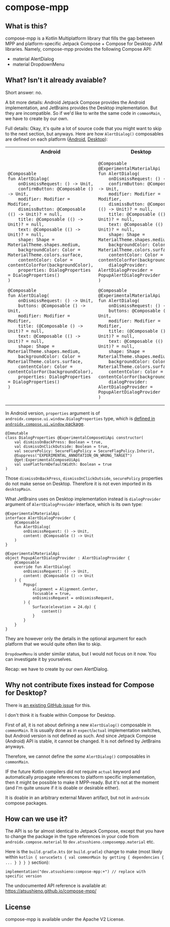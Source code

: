 # compose-mpp

## What is this?

compose-mpp is a Kotlin Multiplatform library that fills the gap between MPP
and platform-specific Jetpack Compose + Compose for Desktop JVM libraries.
Namely, compose-mpp provides the following Compose API:

- material AlertDialog
- material DropdownMenu

## What? Isn't it already avaiable?

Short answer: no.

A bit more details: Android Jetpack Compose provides the Android implementation, and JetBrains provides the Desktop implementation. But they are incompatible. So if we'd like to write the same code in `commonMain`, we have to create by our own.

Full details: Okay, it's quite a lot of source code that you might want to skip to the next section, but anyways. Here are how `AlertDialog()` composables are defined on each platform ([Android](https://github.com/androidx/androidx/blob/androidx-main/compose/material/material/src/androidMain/kotlin/androidx/compose/material/AndroidAlertDialog.android.kt), [Desktop](https://github.com/androidx/androidx/blob/androidx-main/compose/material/material/src/desktopMain/kotlin/androidx/compose/material/DesktopAlertDialog.desktop.kt)):

<table>
<tr>
<th>Android</th><th>Desktop</th>
</tr>
<tr>
<td>
    
```
@Composable
fun AlertDialog(
    onDismissRequest: () -> Unit,
    confirmButton: @Composable () -> Unit,
    modifier: Modifier = Modifier,
    dismissButton: @Composable (() -> Unit)? = null,
    title: @Composable (() -> Unit)? = null,
    text: @Composable (() -> Unit)? = null,
    shape: Shape = MaterialTheme.shapes.medium,
    backgroundColor: Color = MaterialTheme.colors.surface,
    contentColor: Color = contentColorFor(backgroundColor),
    properties: DialogProperties = DialogProperties()
)

@Composable
fun AlertDialog(
    onDismissRequest: () -> Unit,
    buttons: @Composable () -> Unit,
    modifier: Modifier = Modifier,
    title: (@Composable () -> Unit)? = null,
    text: @Composable (() -> Unit)? = null,
    shape: Shape = MaterialTheme.shapes.medium,
    backgroundColor: Color = MaterialTheme.colors.surface,
    contentColor: Color = contentColorFor(backgroundColor),
    properties: DialogProperties = DialogProperties()
)
```

</td><td>

```
@Composable
@ExperimentalMaterialApi
fun AlertDialog(
    onDismissRequest: () -> Unit,
    confirmButton: @Composable () -> Unit,
    modifier: Modifier = Modifier,
    dismissButton: @Composable (() -> Unit)? = null,
    title: @Composable (() -> Unit)? = null,
    text: @Composable (() -> Unit)? = null,
    shape: Shape = MaterialTheme.shapes.medium,
    backgroundColor: Color = MaterialTheme.colors.surface,
    contentColor: Color = contentColorFor(backgroundColor),
    dialogProvider: AlertDialogProvider = PopupAlertDialogProvider
)

@Composable
@ExperimentalMaterialApi
fun AlertDialog(
    onDismissRequest: () -> Unit,
    buttons: @Composable () -> Unit,
    modifier: Modifier = Modifier,
    title: (@Composable () -> Unit)? = null,
    text: @Composable (() -> Unit)? = null,
    shape: Shape = MaterialTheme.shapes.medium,
    backgroundColor: Color = MaterialTheme.colors.surface,
    contentColor: Color = contentColorFor(backgroundColor),
    dialogProvider: AlertDialogProvider = PopupAlertDialogProvider
)
```

</td>
</tr>
</table>

In Android version, `properties` argument is of `androidx.compose.ui.window.DialogProperties` type, which is [defined in `androidx.compose.ui.window` package](https://github.com/androidx/androidx/blob/androidx-main/compose/ui/ui/src/androidMain/kotlin/androidx/compose/ui/window/AndroidDialog.android.kt).

```
@Immutable
class DialogProperties @ExperimentalComposeUiApi constructor(
    val dismissOnBackPress: Boolean = true,
    val dismissOnClickOutside: Boolean = true,
    val securePolicy: SecureFlagPolicy = SecureFlagPolicy.Inherit,
    @Suppress("EXPERIMENTAL_ANNOTATION_ON_WRONG_TARGET")
    @get:ExperimentalComposeUiApi
    val usePlatformDefaultWidth: Boolean = true
)
```

Those `dismissOnBackPress`, `dismissOnClickOutside`, `securePolicy` properties do not make sense on Desktop. Therefore it is not even imported in its `desktopMain`.

What JetBrains uses on Desktop implementation instead is `dialogProvider` argument of `AlertDialogProvider` interface, which is its own type:

```
@ExperimentalMaterialApi
interface AlertDialogProvider {
    @Composable
    fun AlertDialog(
        onDismissRequest: () -> Unit,
        content: @Composable () -> Unit
    )
}

@ExperimentalMaterialApi
object PopupAlertDialogProvider : AlertDialogProvider {
    @Composable
    override fun AlertDialog(
        onDismissRequest: () -> Unit,
        content: @Composable () -> Unit
    ) {
        Popup(
            alignment = Alignment.Center,
            focusable = true,
            onDismissRequest = onDismissRequest,
        ) {
            Surface(elevation = 24.dp) {
                content()
            }
        }
    }
}
```

They are however only the details in the optional argument for each platform that we would quite often like to skip.

`DropdownMenu` is under similar status, but I would not focus on it now. You can investigate it by yourselves.

Recap: we have to create by our own AlertDialog.


## Why not contribute fixes instead for Compose for Desktop?

There is [an existing GitHub issue](https://github.com/JetBrains/compose-jb/issues/762) for this.

I don't think it is fixable within Compose for Desktop.

First of all, it is not about defining a new `AlertDialog()` composable in `commonMain`. It is usually done as in `expect`/`actual` implementation switches, but Android version is not defined as such. And since Jetpack Compose (Android) API is stable, it cannot be changed. It is not defined by JetBrains anyways.

Therefore, we cannot define the *same* `AlertDialog()` composables in `commonMain`.

IF the future Kotlin compilers did not require `actual` keyword and automatically propagate references to platform specific implementation, then it might be possible to make it MPP-ready. But it's not at the moment (and I'm quite unsure if it is doable or desirable either).

It is doable in an arbitrary external Maven artifact, but not in `androidx` compose packages.


## How can we use it?

The API is so far almost identical to Jetpack Compose, except that you have to change the package in the type references in your code from `androidx.compose.material` to `dev.atsushieno.composempp.material` etc.

Here is the `build.gradle.kts` (or `build.gradle`) change to make (most likely within `kotlin { soruceSets { val commonMain by getting { dependencies { ... } } } }` section):

```
implementation("dev.atsushieno:compose-mpp:+") // replace with specific version
```

The undocumented API reference is available at: https://atsushieno.github.io/compose-mpp/

## License

compose-mpp is available under the Apache V2 License.

